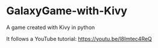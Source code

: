 # GalaxyGame-with-Kivy
 A game created with Kivy in python

It follows a YouTube tutorial:
https://youtu.be/l8Imtec4ReQ
